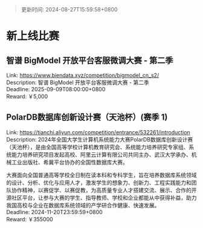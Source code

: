 > 更新时间: 2024-08-27T15:59:58+0800 

# 新上线比赛


## 智谱 BigModel 开放平台客服微调大赛 - 第二季
Link: https://www.biendata.xyz/competition/bigmodel_cn_s2/  
Description: 智谱 BigModel 开放平台客服微调大赛 - 第二季  
Deadline: 2025-09-09T08:00:00+0800  
Reward: ￥5,000  

## PolarDB数据库创新设计赛（天池杯）(赛季 1)
Link: https://tianchi.aliyun.com/competition/entrance/532261/introduction  
Description: 2024年全国大学生计算机系统能力大赛PolarDB数据库创新设计赛（天池杯），是由全国高等学校计算机教育研究会、系统能力培养研究专家组、系统能力培养研究项目发起高校、阿里云计算有限公司共同主办、武汉大学承办、机械工业出版社、希冀平台协办的全国性数据库大赛。

大赛面向全国普通高等学校全日制在读本科和专科学生，旨在培养数据库系统领域的设计、分析、优化与应用人才，激发学生的想象力、创新力、工程实践能力和团队协作精神，以赛促学、以赛促教，为高质量专业人才搭建交流、展示、合作的开源社区平台，让参与大赛的学生、指导教师、学校和企业都能从中获得补益，助力我国高校与企业在数据库系统领域的产学研合作健康、快速发展。  
Deadline: 2024-11-20T23:59:59+0800  
Reward: ￥355000  

